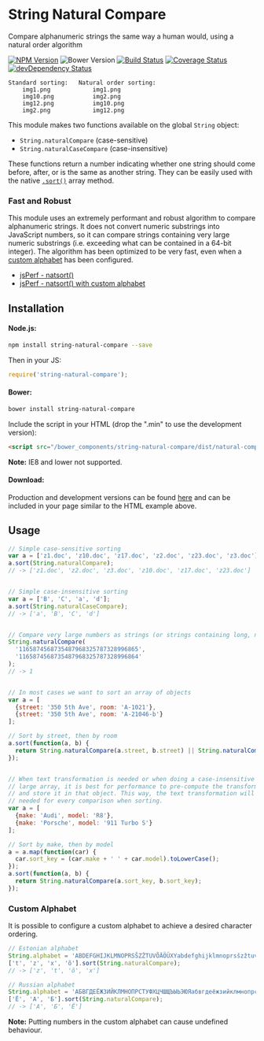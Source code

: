 # String Natural Compare

Compare alphanumeric strings the same way a human would, using a natural order algorithm

[![NPM Version](https://img.shields.io/npm/v/string-natural-compare.svg)](https://www.npmjs.com/package/string-natural-compare)
![Bower Version](https://img.shields.io/bower/v/string-natural-compare.svg)
[![Build Status](https://travis-ci.org/woollybogger/string-natural-compare.svg?branch=master)](https://travis-ci.org/woollybogger/string-natural-compare)
[![Coverage Status](https://coveralls.io/repos/woollybogger/string-natural-compare/badge.svg?branch=master)](https://coveralls.io/r/woollybogger/string-natural-compare?branch=master)
[![devDependency Status](https://david-dm.org/woollybogger/string-natural-compare/dev-status.svg)](https://david-dm.org/woollybogger/string-natural-compare#info=devDependencies)

```
Standard sorting:   Natural order sorting:
    img1.png            img1.png
    img10.png           img2.png
    img12.png           img10.png
    img2.png            img12.png
```

This module makes two functions available on the global `String` object:

+ `String.naturalCompare` (case-sensitive)
+ `String.naturalCaseCompare` (case-insensitive)

These functions return a number indicating whether one string should come before, after, or is the same as another string.
They can be easily used with the native [`.sort()`](https://developer.mozilla.org/en-US/docs/Web/JavaScript/Reference/Global_Objects/Array/sort) array method.

### Fast and Robust

This module uses an extremely performant and robust algorithm to compare alphanumeric strings. It does not convert numeric substrings into JavaScript numbers, so it can compare strings containing very large numeric substrings (i.e. exceeding what can be contained in a 64-bit integer). The algorithm has been optimized to be very fast, even when a [custom alphabet](#custom-alphabet) has been configured.

+ [jsPerf - natsort()](http://jsperf.com/natsort/2)
+ [jsPerf - natsort() with custom alphabet](http://jsperf.com/natsort-custom-alphabet)


## Installation

#### Node.js:

```sh
npm install string-natural-compare --save
```

Then in your JS:

```js
require('string-natural-compare');
```

#### Bower:

```sh
bower install string-natural-compare
```

Include the script in your HTML (drop the ".min" to use the development version):

```html
<script src="/bower_components/string-natural-compare/dist/natural-compare.min.js"></script>
```

**Note:** IE8 and lower not supported.

#### Download:

Production and development versions can be found [here](https://github.com/woollybogger/string-natural-compare/tree/master/dist) and can be included in your page similar to the HTML example above.


## Usage

```js
// Simple case-sensitive sorting
var a = ['z1.doc', 'z10.doc', 'z17.doc', 'z2.doc', 'z23.doc', 'z3.doc'];
a.sort(String.naturalCompare);
// -> ['z1.doc', 'z2.doc', 'z3.doc', 'z10.doc', 'z17.doc', 'z23.doc']


// Simple case-insensitive sorting
var a = ['B', 'C', 'a', 'd'];
a.sort(String.naturalCaseCompare);
// -> ['a', 'B', 'C', 'd']


// Compare very large numbers as strings (or strings containing long, numeric substrings)
String.naturalCompare(
  '1165874568735487968325787328996865',
  '1165874568735487968325787328996864'
);
// -> 1


// In most cases we want to sort an array of objects
var a = [
  {street: '350 5th Ave', room: 'A-1021'},
  {street: '350 5th Ave', room: 'A-21046-b'}
];

// Sort by street, then by room
a.sort(function(a, b) {
  return String.naturalCompare(a.street, b.street) || String.naturalCompare(a.room, b.room);
});


// When text transformation is needed or when doing a case-insensitive sort on a
// large array, it is best for performance to pre-compute the transformed text
// and store it in that object. This way, the text transformation will not be
// needed for every comparison when sorting.
var a = [
  {make: 'Audi', model: 'R8'},
  {make: 'Porsche', model: '911 Turbo S'}
];

// Sort by make, then by model
a = a.map(function(car) {
  car.sort_key = (car.make + ' ' + car.model).toLowerCase();
});
a.sort(function(a, b) {
  return String.naturalCompare(a.sort_key, b.sort_key);
});
```

### Custom Alphabet

It is possible to configure a custom alphabet to achieve a desired character ordering.

```js
// Estonian alphabet
String.alphabet = 'ABDEFGHIJKLMNOPRSŠZŽTUVÕÄÖÜXYabdefghijklmnoprsšzžtuvõäöüxy';
['t', 'z', 'x', 'õ'].sort(String.naturalCompare);
// -> ['z', 't', 'õ', 'x']

// Russian alphabet
String.alphabet = 'АБВГДЕЁЖЗИЙКЛМНОПРСТУФХЦЧШЩЪЫЬЭЮЯабвгдеёжзийклмнопрстуфхцчшщъыьэюя';
['Ё', 'А', 'Б'].sort(String.naturalCompare);
// -> ['А', 'Б', 'Ё']
```

**Note:** Putting numbers in the custom alphabet can cause undefined behaviour.
